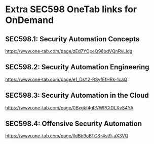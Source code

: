 # Extra SEC598 OneTab links for OnDemand

## SEC598.1: Security Automation Concepts
https://www.one-tab.com/page/zEd7YOpeQ96odVQnRvLldg

## SEC598.2: Security Automation Engineering
https://www.one-tab.com/page/e1_DsY2-RSyfEfHRk-1caQ

## SEC598.3: Security Automation in the Cloud
https://www.one-tab.com/page/0Bxgkf4gRVWPCtDLXvS4YA

## SEC598.4: Offensive Security Automation
https://www.one-tab.com/page/lldBb9oBTCS-4st9-aX3VQ
